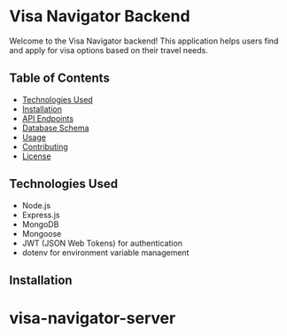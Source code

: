 # Visa Navigator Backend

Welcome to the Visa Navigator backend! This application helps users find and apply for visa options based on their travel needs.

## Table of Contents

- [Technologies Used](#technologies-used)
- [Installation](#installation)
- [API Endpoints](#api-endpoints)
- [Database Schema](#database-schema)
- [Usage](#usage)
- [Contributing](#contributing)
- [License](#license)

## Technologies Used

- Node.js
- Express.js
- MongoDB
- Mongoose
- JWT (JSON Web Tokens) for authentication
- dotenv for environment variable management

## Installation


   # visa-navigator-server
